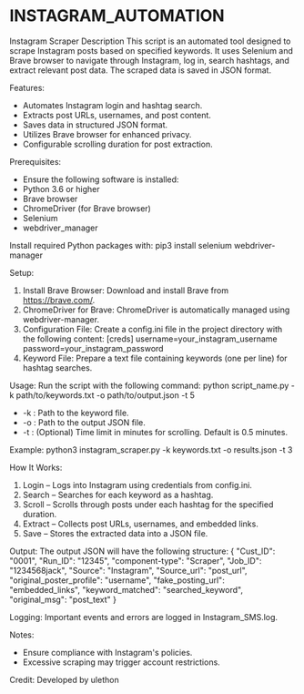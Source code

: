 # INSTAGRAM_AUTOMATION
Instagram Scraper  Description  This script is an automated tool designed to scrape Instagram posts based on specified keywords. It uses Selenium and Brave browser to navigate through Instagram, log in, search hashtags, and extract relevant post data. The scraped data is saved in JSON format.

Features:
* Automates Instagram login and hashtag search.
* Extracts post URLs, usernames, and post content.
* Saves data in structured JSON format.
* Utilizes Brave browser for enhanced privacy.
* Configurable scrolling duration for post extraction.

Prerequisites:
* Ensure the following software is installed:
* Python 3.6 or higher
* Brave browser
* ChromeDriver (for Brave browser)
* Selenium
* webdriver_manager

Install required Python packages with:
pip3 install selenium webdriver-manager

Setup:
1. Install Brave Browser:
    Download and install Brave from https://brave.com/.
2. ChromeDriver for Brave:
    ChromeDriver is automatically managed using webdriver-manager.
3. Configuration File:
    Create a config.ini file in the project directory with the following content:
    [creds]
    username=your_instagram_username
    password=your_instagram_password
4. Keyword File:
    Prepare a text file containing keywords (one per line) for hashtag searches.

Usage:
Run the script with the following command:
python script_name.py -k path/to/keywords.txt -o path/to/output.json -t 5
* -k : Path to the keyword file.
* -o : Path to the output JSON file.
* -t : (Optional) Time limit in minutes for scrolling. Default is 0.5 minutes.

Example:
python3 instagram_scraper.py -k keywords.txt -o results.json -t 3

How It Works:
1. Login – Logs into Instagram using credentials from config.ini.
2. Search – Searches for each keyword as a hashtag.
3. Scroll – Scrolls through posts under each hashtag for the specified duration.
4. Extract – Collects post URLs, usernames, and embedded links.
5. Save – Stores the extracted data into a JSON file.

Output:
The output JSON will have the following structure:
{
  "Cust_ID": "0001",
  "Run_ID": "12345",
  "component-type": "Scraper",
  "Job_ID": "1234568jack",
  "Source": "Instagram",
  "Source_url": "post_url",
  "original_poster_profile": "username",
  "fake_posting_url": "embedded_links",
  "keyword_matched": "searched_keyword",
  "original_msg": "post_text"
}

Logging:
Important events and errors are logged in Instagram_SMS.log.

Notes:
* Ensure compliance with Instagram's policies.
* Excessive scraping may trigger account restrictions.

Credit:
Developed by ulethon
